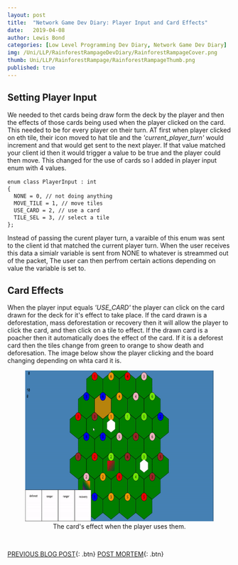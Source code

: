 ```yaml
---
layout: post
title:  "Network Game Dev Diary: Player Input and Card Effects"
date:   2019-04-08
author: Lewis Bond
categories: [Low Level Programming Dev Diary, Network Game Dev Diary]
img: /Uni/LLP/RainforestRampageDevDiary/RainforestRampageCover.png
thumb: Uni/LLP/RainforestRampage/RainforestRampageThumb.png
published: true
---
```

<!--more-->

## Setting Player Input

We needed to thet cards being draw form the deck by the player and then the effects of those cards being used when the player clicked on  the card. This needed to be for every player on their turn. AT first when player clicked on eth tile, their icon moved to hat tile and the <i>'current_player_turn'</i> would increment and that would get sent to the next player. If that value matched your client id then it would trigger a value to be true and the player could then move. This changed for the use of cards so I added in player input enum with 4 values. 
~~~
enum class PlayerInput : int
{
  NONE = 0, // not doing anything
  MOVE_TILE = 1, // move tiles
  USE_CARD = 2, // use a card
  TILE_SEL = 3, // select a tile
};
~~~
Instead of passing the curent player turn, a varaible of this enum was sent to the client id that matched the current player turn. When the user receives this data a simialr variable is sent from NONE to whatever is streammed out of the packet, The user can then perfrom certain actions depending on value the variable is set to.

## Card Effects

When the player input equals <i>'USE_CARD'</i> the player can click on the card drawn for the deck for it's effect to take place. If the card drawn is a deforestation, mass deforestation or recovery then it will allow the player to click the card, and then click on a tile to effect. If the drawn card is a poacher then it automatically does the effect of the card. If it is a deforest card then the tiles change from green to orange to show death and deforesation. The image below show the player clicking and the board changing depending on whta card it is.

<center>
	<figure>
<a href="/assets/img/blog//Uni/LLP/RainforestRampageDevDiary/CardsBeingUsed.gif"><img src="/assets/img/blog//Uni/LLP/RainforestRampageDevDiary/CardsBeingUsed.gif" width = "600" height = "338"></a>
		<figcaption>The card's effect when the player uses them.</figcaption>
	</figure>
</center>

<br/>

[PREVIOUS BLOG POST](https://lbondi7.github.io/low%20level%20programming%20dev%20diary/network%20game%20dev%20diary/llp-dd-network-rr-9){: .btn}
[POST MORTEM](https://lbondi7.github.io/low%20level%20programming%20dev%20diary/network%20game%20dev%20diary/network%20game%20post%20mortem/llp-dd-network-game-post_mortem){: .btn}
